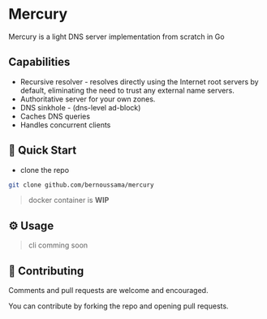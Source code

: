 # Mercury
Mercury is a light DNS server implementation from scratch in Go

## Capabilities
- Recursive resolver - resolves directly using the Internet root servers by default, eliminating the need to trust any external name servers.
- Authoritative server for your own zones.
- DNS sinkhole - (dns-level ad-block)
- Caches DNS queries
- Handles concurrent clients

[//]: # (## Why?)

## 🚀 Quick Start
- clone the repo
```bash
git clone github.com/bernoussama/mercury
```
> docker container is **WIP**

## ⚙️ Usage
> cli comming soon

## 👏 Contributing
Comments and pull requests are welcome and encouraged.

You can contribute by forking the repo and opening pull requests.
